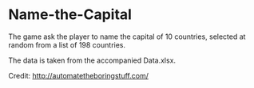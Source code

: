 # Name-the-Capital

The game ask the player to name the capital of 10 countries, selected at random from a list of 198 countries. 

The data is taken from the accompanied Data.xlsx.

Credit: http://automatetheboringstuff.com/

